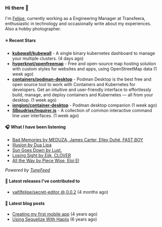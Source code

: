 ### Hi there 👋

I'm [Felipe](https://felipevm.com), currently working as a Engineering Manager at Transfeera, enthusiastic in technology and occasionally write about my experiences. Also a hobby photographer.

#### ⭐ Recent Stars
- **[kubewall/kubewall](https://github.com/kubewall/kubewall)** - A single binary kubernetes dashboard to manage your multiple clusters. (4 days ago)
- **[hyperknot/openfreemap](https://github.com/hyperknot/openfreemap)** - Free and open-source map hosting solution with custom styles for websites and apps, using OpenStreetMap data (1 week ago)
- **[containers/podman-desktop](https://github.com/containers/podman-desktop)** - Podman Desktop is the best free and open source tool to work with Containers and Kubernetes for developers. Get an intuitive and user-friendly interface to effortlessly build, manage, and deploy containers and Kubernetes — all from your desktop. (1 week ago)
- **[iongion/container-desktop](https://github.com/iongion/container-desktop)** - Podman desktop companion (1 week ago)
- **[SBoudrias/Inquirer.js](https://github.com/SBoudrias/Inquirer.js)** - A collection of common interactive command line user interfaces. (1 week ago)

#### 🎧 What I have been listening
- [Bad Memories by MEDUZA, James Carter, Elley Duhé, FAST BOY](https://open.spotify.com/track/3JhgPs7rbmzLBWRvHlel8U)
- [Illusion by Dua Lipa](https://open.spotify.com/track/5q0EXnBYyeCdXD72FzJxH0)
- [Sun Goes Down by Lust.](https://open.spotify.com/track/3kPIZSLfDSolV56G8c7wMi)
- [Losing Sight by Eijk, CLOVER](https://open.spotify.com/track/4e5BPVd9A4UBLZBsRPxJ9E)
- [All the Way by Piece Wise, Eloi El](https://open.spotify.com/track/5mHt8xsbIW661fnMBOwlTw)

_Powered by [TuneFeed](https://tunefeed.app?ref=valtlfelipe-gh-profile)_ 

#### 🚀 Latest releases I've contributed to


- [valtlfelipe/secret-editor @ 0.0.2](https://github.com/valtlfelipe/secret-editor/releases/tag/0.0.2) (4 months ago)

#### 📄 Latest blog posts
- [Creating my first mobile app](https://felipevm.com/posts/creating-my-first-mobile-app/) (4 years ago)
- [Using Sequelize With Hapijs](https://felipevm.com/posts/using-sequelize-with-hapijs/) (6 years ago)
